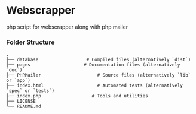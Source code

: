 # Webscrapper
php script for webscrapper along with php mailer

### Folder Structure

    .
    ├── database                  # Compiled files (alternatively `dist`)
    ├── pages                    # Documentation files (alternatively `doc`)
    ├── PHPMailer                     # Source files (alternatively `lib` or `app`)
    ├── index.html                    # Automated tests (alternatively `spec` or `tests`)
    ├── index.php                   # Tools and utilities
    ├── LICENSE
    └── README.md
